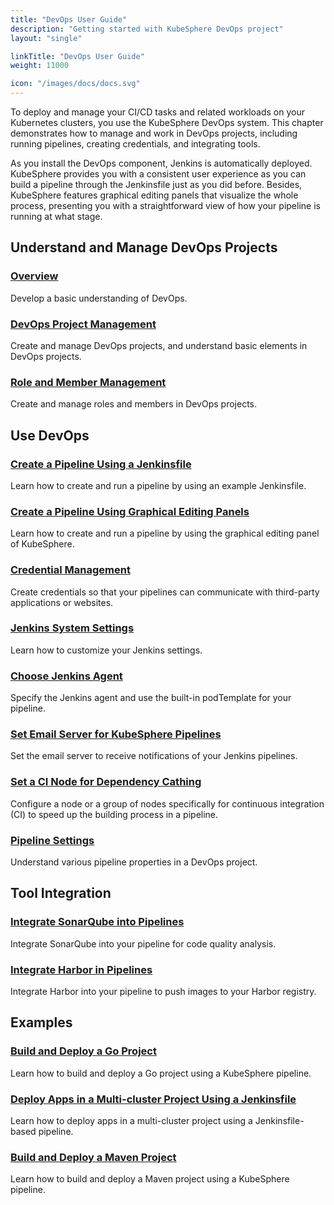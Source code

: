 ```yaml
---
title: "DevOps User Guide"
description: "Getting started with KubeSphere DevOps project"
layout: "single"

linkTitle: "DevOps User Guide"
weight: 11000

icon: "/images/docs/docs.svg"
---
```


To deploy and manage your CI/CD tasks and related workloads on your Kubernetes clusters, you use the KubeSphere DevOps system. This chapter demonstrates how to manage and work in DevOps projects, including running pipelines, creating credentials, and integrating tools.

As you install the DevOps component, Jenkins is automatically deployed. KubeSphere provides you with a consistent user experience as you can build a pipeline through the Jenkinsfile just as you did before. Besides, KubeSphere features graphical editing panels that visualize the whole process, presenting you with a straightforward view of how your pipeline is running at what stage.

## Understand and Manage DevOps Projects

### [Overview](../devops-user-guide/understand-and-manage-devops-projects/overview/)

Develop a basic understanding of DevOps.

### [DevOps Project Management](../devops-user-guide/understand-and-manage-devops-projects/devops-project-management/)

Create and manage DevOps projects, and understand basic elements in DevOps projects.

### [Role and Member Management](../devops-user-guide/understand-and-manage-devops-projects/role-and-member-management/)

Create and manage roles and members in DevOps projects.

## Use DevOps

### [Create a Pipeline Using a Jenkinsfile](../devops-user-guide/how-to-use/create-a-pipeline-using-jenkinsfile/)

Learn how to create and run a pipeline by using an example Jenkinsfile.

### [Create a Pipeline Using Graphical Editing Panels](../devops-user-guide/how-to-use/create-a-pipeline-using-graphical-editing-panel/)

Learn how to create and run a pipeline by using the graphical editing panel of KubeSphere.

### [Credential Management](../devops-user-guide/how-to-use/credential-management/)

Create credentials so that your pipelines can communicate with third-party applications or websites.

### [Jenkins System Settings](../devops-user-guide/how-to-use/jenkins-setting/)

Learn how to customize your Jenkins settings.

### [Choose Jenkins Agent](../devops-user-guide/how-to-use/choose-jenkins-agent/)

Specify the Jenkins agent and use the built-in podTemplate for your pipeline.

### [Set Email Server for KubeSphere Pipelines](../devops-user-guide/how-to-use/jenkins-email/)

Set the email server to receive notifications of your Jenkins pipelines.

### [Set a CI Node for Dependency Cathing](../devops-user-guide/how-to-use/set-ci-node/)

Configure a node or a group of nodes specifically for continuous integration (CI) to speed up the building process in a pipeline.

### [Pipeline Settings](../devops-user-guide/how-to-use/pipeline-settings/)

Understand various pipeline properties in a DevOps project.

## Tool Integration

### [Integrate SonarQube into Pipelines](../devops-user-guide/how-to-integrate/sonarqube/)

Integrate SonarQube into your pipeline for code quality analysis.

### [Integrate Harbor in Pipelines](../devops-user-guide/how-to-integrate/harbor/)

Integrate Harbor into your pipeline to push images to your Harbor registry.

## Examples

### [Build and Deploy a Go Project](../devops-user-guide/examples/go-project-pipeline/)

Learn how to build and deploy a Go project using a KubeSphere pipeline.

### [Deploy Apps in a Multi-cluster Project Using a Jenkinsfile](../devops-user-guide/examples/multi-cluster-project-example/)

Learn how to deploy apps in a multi-cluster project using a Jenkinsfile-based pipeline.

### [Build and Deploy a Maven Project](../devops-user-guide/examples/a-maven-project/)

Learn how to build and deploy a Maven project using a KubeSphere pipeline.
